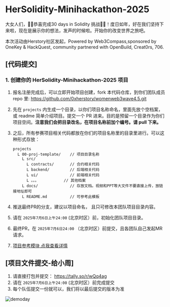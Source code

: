 # HerSolidity-Minihackathon-2025


大女人们，🎉🎉恭喜完成30 days in Solidity 挑战🎉🎉！度日如年，好在我们坚持下来啦，现在是展示你的想法，发声的时候啦。开始你的改变世界之旅吧。

本次活动由Herstory社区发起，Powered by Web3Compass,sponsored by OneKey & HackQuest, community partnered with OpenBuild, Creat0rs, 706.

## [代码提交]

### 1. 创建你的 HerSolidity-Minihackathon-2025 项目

1. 报名注册完成后，可以立即开始项目创建，fork 本代码仓库，到你们团队成员 repo 里: https://github.com/0xherstory/womenweb3wave4.5.git
2. 先在 `projects` 内生成一个目录，以你们项目名称命名，里面先放个空档案，或 readme 简单介绍项目。提交一个 PR 进来。目的是预留一个目录作为你们项目空间。**注意我们会把目录改名，在项目名称前加个编号。请 pull 下来。**

3. 之后，所有参赛项目相关代码都放在你们的项目名称里的目录里进行。可以这种形式存放：

    ```
    projects
      L 00-proj-template/    // 项目目录名称
        L src/
          L contracts/       // 合约相关代码
          L backend/         // 后端相关代码
          L ui/              // 前端相关代码
          L 。。。           // 其他档案
        L docs/              // 存放文档。视频和PPT等大文件不要直接上传，放链接地址即可
        L README.md          // 可参考此模板
    ```

4. 推送最终PR的分支，建议以项目命名， 且只可修改本团队项目目录内容。

5. 请在 `2025年7月6日上午24:00` (北京时区）前，初始化团队项目目录。

6. 最终PR，在 `2025年7月6日24:00` （北京时区）前提交，且各团队自己发起MR请求。

7. [项目参考模块,点我查看详情](https://github.com/0xherstory/womenweb3wave4.5/blob/main/demo-projects-submit-here/00-proj-template/project-intro-includes.md)

## [项目文件提交-给小周]
1. 请直接打包并提交： https://tally.so/r/wQq4ag
2. 请在 `2025年7月6日上午24:00` (北京时区）前完成提交
3. 每个队伍提交一份就可以，我们将以最后提交的版本为准
   
   
![demoday](https://github.com/user-attachments/assets/771d8164-320e-407d-81ee-f8078a6bca0a)
